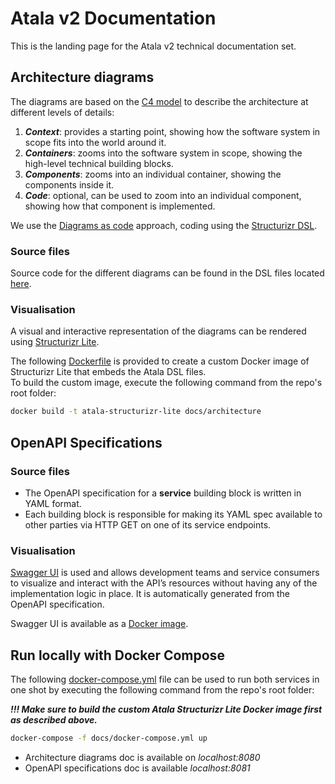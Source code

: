 # Atala v2 Documentation

This is the landing page for the Atala v2 technical documentation set.  

## Architecture diagrams

The diagrams are based on the [C4 model](https://c4model.com) to describe the architecture at different levels of details:
1. ***Context***: provides a starting point, showing how the software system in scope fits into the world around it.
2. ***Containers***: zooms into the software system in scope, showing the high-level technical building blocks.
3. ***Components***: zooms into an individual container, showing the components inside it.
4. ***Code***: optional, can be used to zoom into an individual component, showing how that component is implemented.

We use the [Diagrams as code](https://diagrams-as-code.com) approach, coding using the [Structurizr DSL](https://structurizr.com).  

### Source files

Source code for the different diagrams can be found in the DSL files located [here](./architecture/structurizr).

### Visualisation

A visual and interactive representation of the diagrams can be rendered using [Structurizr Lite](https://structurizr.com/help/lite).  

The following [Dockerfile](./architecture/Dockerfile) is provided to create a custom Docker image of Structurizr Lite that embeds the Atala DSL files.  
To build the custom image, execute the following command from the repo's root folder:
```bash
docker build -t atala-structurizr-lite docs/architecture
```

## OpenAPI Specifications

### Source files
- The OpenAPI specification for a **service** building block is written in YAML format.
- Each building block is responsible for making its YAML spec available to other parties via HTTP GET on one of its service endpoints.

### Visualisation

[Swagger UI](https://swagger.io/tools/swagger-ui/) is used and allows development teams and service consumers to visualize and interact with the API’s resources
without having any of the implementation logic in place. It is automatically generated from the OpenAPI specification.

Swagger UI is available as a [Docker image](https://hub.docker.com/r/swaggerapi/swagger-ui).

## Run locally with Docker Compose

The following [docker-compose.yml](./docker-compose.yml) file can be used to run both services in one shot by executing the following command from the repo's root folder:

***!!! Make sure to build the custom Atala Structurizr Lite Docker image first as described above.***
```bash
docker-compose -f docs/docker-compose.yml up
```
- Architecture diagrams doc is available on *localhost:8080*
- OpenAPI specifications doc is available *localhost:8081*





